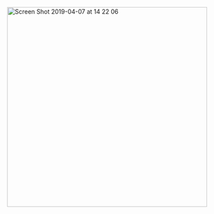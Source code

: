 <img width="466" alt="Screen Shot 2019-04-07 at 14 22 06" src="https://user-images.githubusercontent.com/32665134/55682779-8d9a7600-5940-11e9-9243-ef27bc222048.png">
